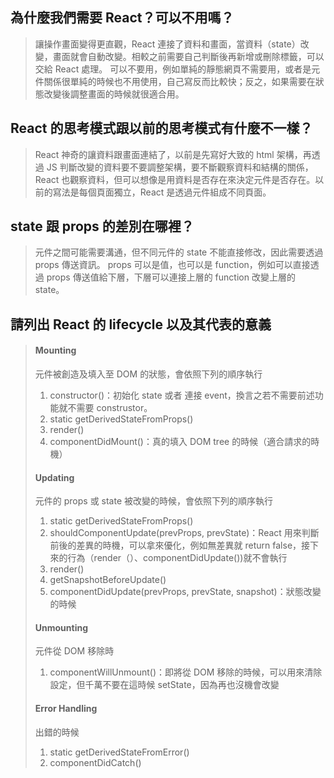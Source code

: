 ## 為什麼我們需要 React？可以不用嗎？
> 讓操作畫面變得更直觀，React 連接了資料和畫面，當資料（state）改變，畫面就會自動改變。相較之前需要自己判斷後再新增或刪除標籤，可以交給 React 處理。 
> 可以不要用，例如單純的靜態網頁不需要用，或者是元件關係很單純的時候也不用使用，自己寫反而比較快；反之，如果需要在狀態改變後調整畫面的時候就很適合用。

## React 的思考模式跟以前的思考模式有什麼不一樣？
> React 神奇的讓資料跟畫面連結了，以前是先寫好大致的 html 架構，再透過 JS 判斷改變的資料要不要調整架構，要不斷觀察資料和結構的關係，React 也觀察資料，但可以想像是用資料是否存在來決定元件是否存在。以前的寫法是每個頁面獨立，React 是透過元件組成不同頁面。

## state 跟 props 的差別在哪裡？
> 元件之間可能需要溝通，但不同元件的 state 不能直接修改，因此需要透過 props 傳送資訊。
> props 可以是值，也可以是 function，例如可以直接透過 props 傳送值給下層，下層可以連接上層的 function 改變上層的 state。

## 請列出 React 的 lifecycle 以及其代表的意義
> #### Mounting
> 元件被創造及填入至 DOM 的狀態，會依照下列的順序執行
> 1. constructor()：初始化 state 或者 連接 event，換言之若不需要前述功能就不需要 construstor。
> 2. static getDerivedStateFromProps()
> 3. render()
> 4. componentDidMount()：真的填入 DOM tree 的時候（適合請求的時機）
> #### Updating
> 元件的 props 或 state 被改變的時候，會依照下列的順序執行
> 1. static getDerivedStateFromProps()
> 2. shouldComponentUpdate(prevProps, prevState)：React 用來判斷前後的差異的時機，可以拿來優化，例如無差異就 return false，接下來的行為（render（）、componentDidUpdate())就不會執行
> 3. render()
> 4. getSnapshotBeforeUpdate()
> 5. componentDidUpdate(prevProps, prevState, snapshot)：狀態改變的時候
> #### Unmounting
> 元件從 DOM 移除時
> 1. componentWillUnmount()：即將從 DOM 移除的時候，可以用來清除設定，但千萬不要在這時候 setState，因為再也沒機會改變
> #### Error Handling
> 出錯的時候
> 1. static getDerivedStateFromError()
> 2. componentDidCatch()
